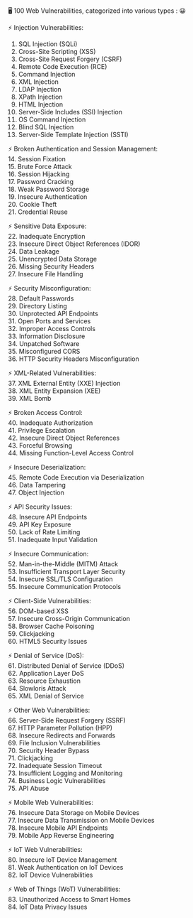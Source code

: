🖥 100 Web Vulnerabilities, categorized into various types : 😀  
  
⚡️ Injection Vulnerabilities:  
1. SQL Injection (SQLi)  
2. Cross-Site Scripting (XSS)  
3. Cross-Site Request Forgery (CSRF)  
4. Remote Code Execution (RCE)  
5. Command Injection  
6. XML Injection  
7. LDAP Injection  
8. XPath Injection  
9. HTML Injection  
10. Server-Side Includes (SSI) Injection  
11. OS Command Injection  
12. Blind SQL Injection  
13. Server-Side Template Injection (SSTI)  
  
⚡️ Broken Authentication and Session Management:  
14. Session Fixation  
15. Brute Force Attack  
16. Session Hijacking  
17. Password Cracking  
18. Weak Password Storage  
19. Insecure Authentication  
20. Cookie Theft  
21. Credential Reuse  
  
⚡️ Sensitive Data Exposure:  
22. Inadequate Encryption  
23. Insecure Direct Object References (IDOR)  
24. Data Leakage  
25. Unencrypted Data Storage  
26. Missing Security Headers  
27. Insecure File Handling  
  
⚡️ Security Misconfiguration:  
28. Default Passwords  
29. Directory Listing  
30. Unprotected API Endpoints  
31. Open Ports and Services  
32. Improper Access Controls  
33. Information Disclosure  
34. Unpatched Software  
35. Misconfigured CORS  
36. HTTP Security Headers Misconfiguration  
  
⚡️ XML-Related Vulnerabilities:  
37. XML External Entity (XXE) Injection  
38. XML Entity Expansion (XEE)  
39. XML Bomb  
  
⚡️ Broken Access Control:  
40. Inadequate Authorization  
41. Privilege Escalation  
42. Insecure Direct Object References  
43. Forceful Browsing  
44. Missing Function-Level Access Control  
  
⚡️ Insecure Deserialization:  
45. Remote Code Execution via Deserialization  
46. Data Tampering  
47. Object Injection  
  
⚡️ API Security Issues:  
48. Insecure API Endpoints  
49. API Key Exposure  
50. Lack of Rate Limiting  
51. Inadequate Input Validation  
  
⚡️ Insecure Communication:  
52. Man-in-the-Middle (MITM) Attack  
53. Insufficient Transport Layer Security  
54. Insecure SSL/TLS Configuration  
55. Insecure Communication Protocols  
  
⚡️ Client-Side Vulnerabilities:  
56. DOM-based XSS  
57. Insecure Cross-Origin Communication  
58. Browser Cache Poisoning  
59. Clickjacking  
60. HTML5 Security Issues  
  
⚡️ Denial of Service (DoS):  
61. Distributed Denial of Service (DDoS)  
62. Application Layer DoS  
63. Resource Exhaustion  
64. Slowloris Attack  
65. XML Denial of Service  
  
⚡️ Other Web Vulnerabilities:  
66. Server-Side Request Forgery (SSRF)  
67. HTTP Parameter Pollution (HPP)  
68. Insecure Redirects and Forwards  
69. File Inclusion Vulnerabilities  
70. Security Header Bypass  
71. Clickjacking  
72. Inadequate Session Timeout  
73. Insufficient Logging and Monitoring  
74. Business Logic Vulnerabilities  
75. API Abuse  
  
⚡️ Mobile Web Vulnerabilities:  
76. Insecure Data Storage on Mobile Devices  
77. Insecure Data Transmission on Mobile Devices  
78. Insecure Mobile API Endpoints  
79. Mobile App Reverse Engineering  
  
⚡️ IoT Web Vulnerabilities:  
80. Insecure IoT Device Management  
81. Weak Authentication on IoT Devices  
82. IoT Device Vulnerabilities  
  
⚡️ Web of Things (WoT) Vulnerabilities:  
83. Unauthorized Access to Smart Homes  
84. IoT Data Privacy Issues